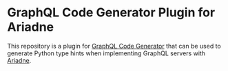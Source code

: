 # GraphQL Code Generator Plugin for Ariadne

This repository is a plugin for [GraphQL Code Generator](https://www.graphql-code-generator.com/) that can be used to generate Python type hints when implementing GraphQL servers with [Ariadne](https://ariadnegraphql.org/).